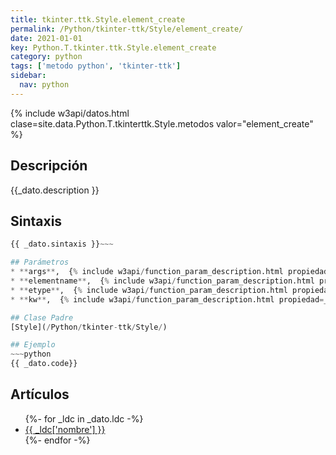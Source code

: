 ```yaml
---
title: tkinter.ttk.Style.element_create
permalink: /Python/tkinter-ttk/Style/element_create/
date: 2021-01-01
key: Python.T.tkinter.ttk.Style.element_create
category: python
tags: ['metodo python', 'tkinter-ttk']
sidebar: 
  nav: python
---
```


{% include w3api/datos.html clase=site.data.Python.T.tkinterttk.Style.metodos valor="element_create" %}

## Descripción
{{_dato.description }}

## Sintaxis
~~~python
{{ _dato.sintaxis }}~~~

## Parámetros
* **args**,  {% include w3api/function_param_description.html propiedad=_dato valor="args" %}
* **elementname**,  {% include w3api/function_param_description.html propiedad=_dato valor="elementname" %}
* **etype**,  {% include w3api/function_param_description.html propiedad=_dato valor="etype" %}
* **kw**,  {% include w3api/function_param_description.html propiedad=_dato valor="kw" %}

## Clase Padre
[Style](/Python/tkinter-ttk/Style/)

## Ejemplo
~~~python
{{ _dato.code}}
~~~

## Artículos
<ul>
{%- for _ldc in _dato.ldc -%}
   <li>
       <a href="{{_ldc['url'] }}">{{ _ldc['nombre'] }}</a>
   </li>
{%- endfor -%}
</ul>
